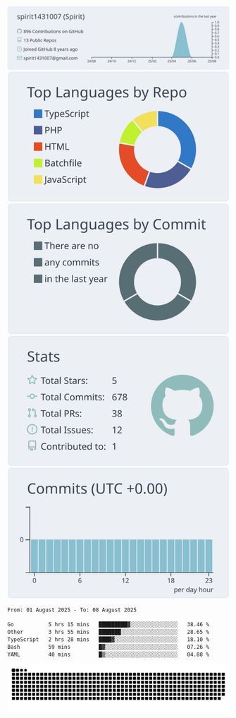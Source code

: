 [![](https://raw.githubusercontent.com/spirit1431007/spirit1431007/master/profile-summary-card-output/nord_bright/0-profile-details.svg)](https://git.io/spiritx)
[![](https://raw.githubusercontent.com/spirit1431007/spirit1431007/master/profile-summary-card-output/nord_bright/1-repos-per-language.svg)](https://git.io/spiritx) [![](https://raw.githubusercontent.com/spirit1431007/spirit1431007/master/profile-summary-card-output/nord_bright/2-most-commit-language.svg)](https://git.io/spiritx)
[![](https://raw.githubusercontent.com/spirit1431007/spirit1431007/master/profile-summary-card-output/nord_bright/3-stats.svg)](https://git.io/spiritx) [![](https://raw.githubusercontent.com/spirit1431007/spirit1431007/master/profile-summary-card-output/nord_bright/4-productive-time.svg)](https://git.io/spiritx)

<!--START_SECTION:waka-->

```txt
From: 01 August 2025 - To: 08 August 2025

Go           5 hrs 15 mins   █████████▓░░░░░░░░░░░░░░░   38.46 %
Other        3 hrs 55 mins   ███████░░░░░░░░░░░░░░░░░░   28.65 %
TypeScript   2 hrs 28 mins   ████▓░░░░░░░░░░░░░░░░░░░░   18.10 %
Bash         59 mins         █▓░░░░░░░░░░░░░░░░░░░░░░░   07.26 %
YAML         40 mins         █▒░░░░░░░░░░░░░░░░░░░░░░░   04.88 %
```

<!--END_SECTION:waka-->

![contribution](https://github.com/spirit1431007/spirit1431007/blob/output/github-contribution-grid-snake.svg)
